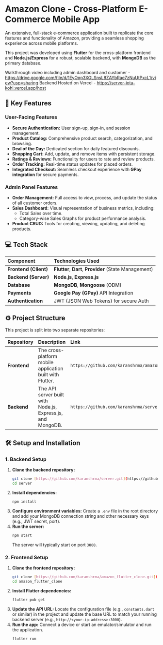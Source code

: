 # Amazon Clone - Cross-Platform E-Commerce Mobile App

An extensive, full-stack e-commerce application built to replicate the core features and functionality of Amazon, providing a seamless shopping experience across mobile platforms.

This project was developed using **Flutter** for the cross-platform frontend and **Node.js/Express** for a robust, scalable backend, with **MongoDB** as the primary database.

Walkthrough video including admin dashboard and customer - https://drive.google.com/file/d/1EyOqp3XGLSnsL8ZAYbRae7zNuUtPxcL1/view?usp=sharing
Backend Hosted on Vercel - https://server-iota-kohl.vercel.app/host
## 🚀 Key Features

### User-Facing Features
* **Secure Authentication:** User sign-up, sign-in, and session management.
* **Product Catalog:** Comprehensive product search, categorization, and browsing.
* **Deal of the Day:** Dedicated section for daily featured discounts.
* **Shopping Cart:** Add, update, and remove items with persistent storage.
* **Ratings & Reviews:** Functionality for users to rate and review products.
* **Order Tracking:** Real-time status updates for placed orders.
* **Integrated Checkout:** Seamless checkout experience with **GPay integration** for secure payments.

### Admin Panel Features
* **Order Management:** Full access to view, process, and update the status of all customer orders.
* **Sales Dashboard:** Visual representation of business metrics, including:
    * Total Sales over time.
    * Category-wise Sales Graphs for product performance analysis.
* **Product CRUD:** Tools for creating, viewing, updating, and deleting products.

## 💻 Tech Stack

| Component             | Technologies Used                                      |
|:----------------------|:-------------------------------------------------------|
| **Frontend (Client)** | **Flutter**, **Dart**, **Provider** (State Management) |
| **Backend (Server)**  | **Node.js**, **Express.js**                            |
| **Database**          | **MongoDB**, **Mongoose** (ODM)                        |
| **Payments**          | **Google Pay (GPay)** API Integration                  |
| **Authentication**    | JWT (JSON Web Tokens) for secure Auth                  |

## ⚙️ Project Structure

This project is split into two separate repositories:

| Repository   | Description                                                 | Link                                                 |
|:-------------|:------------------------------------------------------------|:-----------------------------------------------------|
| **Frontend** | The cross-platform mobile application built with Flutter.   | `https://github.com/karanshrma/amazon_flutter_clone` |
| **Backend**  | The API server built with Node.js, Express.js, and MongoDB. | `https://github.com/karanshrma/server`               |

## 🛠️ Setup and Installation

### 1. Backend Setup

1.  **Clone the backend repository:**
    ```bash
    git clone [https://github.com/karanshrma/server.git](https://github.com/karanshrma/server.git)
    cd server
    ```
2.  **Install dependencies:**
    ```bash
    npm install
    ```
3.  **Configure environment variables:**
    Create a `.env` file in the root directory and add your MongoDB connection string and other necessary keys (e.g., JWT secret, port).
4.  **Run the server:**
    ```bash
    npm start
    ```
    The server will typically start on port `3000`.

### 2. Frontend Setup

1.  **Clone the frontend repository:**
    ```bash
    git clone [https://github.com/karanshrma/amazon_flutter_clone.git](https://github.com/karanshrma/amazon_flutter_clone.git)
    cd amazon_flutter_clone
    ```
2.  **Install Flutter dependencies:**
    ```bash
    flutter pub get
    ```
3.  **Update the API URL:**
    Locate the configuration file (e.g., `constants.dart` or similar) in the project and update the base URL to match your running backend server (e.g., `http://<your-ip-address>:3000`).
4.  **Run the app:**
    Connect a device or start an emulator/simulator and run the application.
    ```bash
    flutter run
    ```
